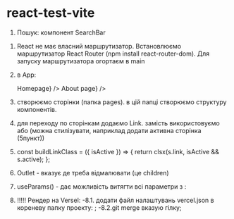 # react-test-vite

<!-- rafce - 'розгорнути' компонент -->

<!-- Навігація -->

1. Пошук: компонент SearchBar

<!-- Маршрутизація -->

1. React не має власний маршрутизатор. Встановлюємо маршрутизатор React Router
   (npm install react-router-dom). Для запуску маршрутизатора огортаєм в main
   <BrowserRouter><App /></BrowserRouter>

2. в App:
   <!-- маршрутизатор -->
   <Routes> 
   		<Route path='/' element={<h2>Homepage</h2>} /> 
   		<Route path="/about" element={<h2>About page</h2>} />
   </Routes>
3. створюємо сторінки (папка pages). в цій папці створюємо структуру
   компонентів.
4. для переходу по сторінкам додаємо Link. замість <a href="/"></a>
   використовуємо <Link to="/"></Link> або <NavLink to="/"></NavLink> (можна
   стилізувати, наприклад додати активна сторінка (5пункт))
5. <!-- стилізація активного лінка -->
   const buildLinkClass = ({ isActive }) => { return clsx(s.link, isActive &&
   s.active); };
6. Outlet - вказує де треба відмалювати (це children)
7. useParams() - дає можливість витягти всі параметри з :

<!-- ОБОВ'ЯЗКОВО!!! для Versel якщо є маршрутизація-->

8. !!!!! Рендер на Versel: -8.1. додати файл налаштувань vercel.json в кореневу
   папку проекту:
   <!-- {
     "rewrites":  [
       {"source": "/(.*)", "destination": "/"}
     ]
   } -->
   ; -8.2.git merge вказую гілку;
   <!-- Змінити назву гілки: git branch -m new-name (якщо знаходишся в даній гілці); git
       branch -m old-name new-name (якщо знаходишся в іншій гілці); -->
